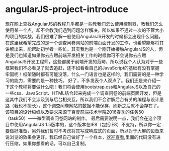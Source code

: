 # angularJS-project-introduce
现在网上查找AngularJS的教程几乎都是一些教我们怎么使用控制器，教我们怎么使用某一个点，却不会教我们遇到问题怎样解决，所以如果不通过一次的不管大小的项目的实战，我们很难了解一般使用AngularJS开发的时候都会出现什么问题。
在这里我希望完成的是一个调查问卷网站的前端页面开发的工作，也希望能够将其讲解出来，能帮助初学者一些忙。其实我也是一个刚开始接触AngularJS的人，但是我们也知道如果你去应聘前端开发相关工作的时候你可不会说你去应聘AngularJS开发工程师，这些都属于前端开发的范畴，所以说我个人认为对于一些框架我们不必看见了就去追赶，还不如看看自己的JavaScript的基础有没有掌握牢固呢！框架随时都有可能没落，什么一门语言也是这样的，我们需要的是一种学习的能力，需要的是一种技巧。
好了，不多发表个人观点了。我们还是来介绍一下这个教程将要做什么吧！我们将会使用bootstrap.css和AngularJS以及自己的一些css、JavaScript、HTML结合起来完成一个调查问卷的前端页面开发，但是这其中我们不会涉及到与后台相交互，所以我们不会讲解后台有关的编程与设计思路（我也不擅长），这个调查问卷网站的数据不能保存，刷新之后就不会存在了。
该项目的设计稿纸以及要求来源于百度前端技术学院2016春季的任务50（task50）——微型调查问卷网站的制作。
最后需要说明一点，我们会在这个项目中使用AngularJS 1.5版本的，这个版本在IE8（包括IE8）不支持，所以你一定要做好准备，另外我们暂时不考虑将其写成响应式的页面，所以对于大屏的设备来说浏览的效果会更好。我已经自己做好了一个样本，[欢迎查看](www.knowalot.cn/investigate),里面的代码没有进行压缩，如果你想看的话，可以自己复制。
